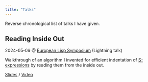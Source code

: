 ```yaml
---
title: "Talks"
---
```


Reverse chronological list of talks I have given.


## Reading Inside Out

<span class="date"><time datetime="2024-05-06">2024-05-06</time> @ <a href="https://european-lisp-symposium.org/2024/">European Lisp Symposium</a> (Lightning talk)</span>

Walkthrough of an algorithm I invented for efficient indentation of
[S-expressions](https://en.wikipedia.org/wiki/S-expression) by reading them
from the inside out.

[Slides](reading-inside-out.pdf) / [Video](https://www.youtube.com/watch?v=2_bl1Z9k8I8)
